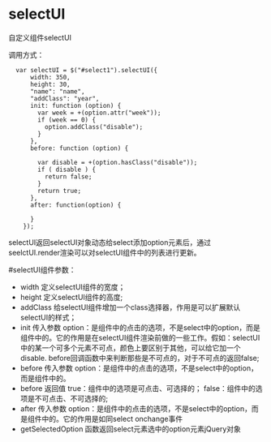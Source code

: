 # selectUI
自定义组件selectUI

调用方式：
```
  var selectUI = $("#select1").selectUI({
      width: 350,
      height: 30,
      "name": "name",
      "addClass": "year",
      init: function (option) {
        var week = +(option.attr("week"));
        if (week == 0) {
          option.addClass("disable");
        }
      },
      before: function (option) {

        var disable = +(option.hasClass("disable"));
        if ( disable ) {
          return false;
        }
        return true;
      },
      after: function(option) {

      }
    });
```

selectUI返回selectUI对象动态给select添加option元素后，通过 seelctUI.render渲染可以对selectUI组件中的列表进行更新。

#selectUI组件参数：    
* width 定义selectUI组件的宽度；
* height 定义selectUI组件的高度;
* addClass 给selectUI组件增加一个class选择器，作用是可以扩展默认selectUI的样式；
* init 传入参数 option：是组件中的点击的选项，不是select中的option，而是组件中的。它的作用是在selectUI组件渲染前做的一些工作。假如：selectUI中的某一个可多个元素不可点，颜色上要区别于其他，可以给它加一个disable. before回调函数中来判断那些是不可点的，对于不可点的返回false;
* before 传入参数 option：是组件中的点击的选项，不是select中的option，而是组件中的。
* before 返回值 true：组件中的选项是可点击、可选择的； false：组件中的选项是不可点击、不可选择的;
* after 传入参数 option：是组件中的点击的选项，不是select中的option，而是组件中的。它的作用是如同select onchange事件
* getSelectedOption 函数返回select元素选中的option元素jQuery对象
